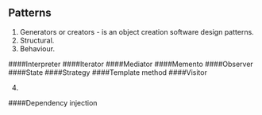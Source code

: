 Patterns
-
1. Generators or creators - is an object creation software design patterns.
2. Structural.
3. Behaviour.

####Interpreter
####Iterator
####Mediator
####Memento
####Observer
####State
####Strategy
####Template method
####Visitor

4.
####Dependency injection
